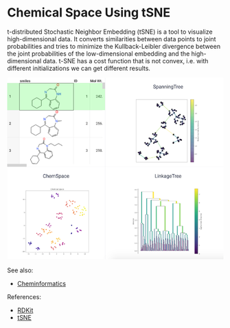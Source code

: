 <!-- TITLE: Chemical Space Using tSNE -->
<!-- SUBTITLE: -->

# Chemical Space Using tSNE

t-distributed Stochastic Neighbor Embedding (tSNE) is a tool to visualize high-dimensional data. 
It converts similarities between data points to joint probabilities and tries to minimize the 
Kullback-Leibler divergence between the joint probabilities of the low-dimensional embedding and 
the high-dimensional data. t-SNE has a cost function that is not convex, i.e. with different 
initializations we can get different results.

![Chemical Space Using tSNE](../../../uploads/chem/tsne.png "Chemical Space Using tSNE")

See also:

* [Cheminformatics](../cheminformatics.md)

References:

* [RDKit](https://www.rdkit.org)
* [tSNE](https://scikit-learn.org/stable/modules/generated/sklearn.manifold.TSNE.html)
